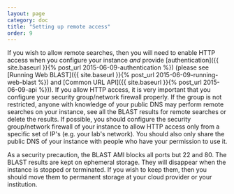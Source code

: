 ```yaml
---
layout: page
category: doc
title: "Setting up remote access"
order: 9
---
```


If you wish to allow remote searches, then you will need to enable HTTP access
when you configure your instance *and* provide [authentication]({{ site.baseurl }}{% post_url 2015-06-09-authentication %})
(please see [Running Web BLAST]({{ site.baseurl }}{% post_url 2015-06-09-running-web-blast %}) and
[Common URL API]({{ site.baseurl }}{% post_url 2015-06-09-api %})). If you allow HTTP access, it is very important that you
configure your security group/network firewall properly. If the group is not restricted, anyone
with knowledge of your public DNS may perform remote searches on your instance,
see all the BLAST results for remote searches or delete the results. If
possible, you should configure the security group/network firewall of your instance to
allow HTTP access only from a specific set of IP's (e.g. your lab's network). You should
also only share the public DNS of your instance with people who have your
permission to use it.

As a security precaution, the BLAST AMI blocks all ports but 22 and 80.
The BLAST results are kept on ephemeral storage. They will disappear when the
instance is stopped or terminated. If you wish to keep them, then you should
move them to permanent storage at your cloud provider or your institution.
